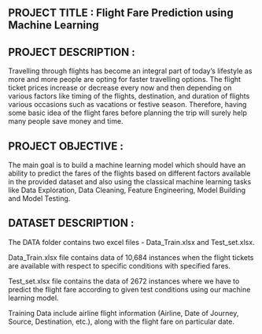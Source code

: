 ## PROJECT TITLE : Flight Fare Prediction using Machine Learning 


## PROJECT DESCRIPTION : 
Travelling through flights has become an integral part of today’s lifestyle as more and more people are opting for faster travelling options. The flight ticket prices increase or decrease every now and then depending on various factors like timing of the flights, destination, and duration of flights various occasions such as vacations or festive season. Therefore, having some basic idea of the flight fares before planning the trip will surely help many people save money and time.


## PROJECT OBJECTIVE : 
The main goal is to build a machine learning model which should have an ability to predict the fares of the flights based on different factors available in the provided dataset and also using the classical machine learning tasks like Data Exploration, Data Cleaning, Feature Engineering, Model Building and Model Testing. 


## DATASET DESCRIPTION :
The DATA folder contains two excel files - Data_Train.xlsx and Test_set.xlsx. 

Data_Train.xlsx file contains data of 10,684 instances when the flight tickets are available with respect to specific conditions  with specified fares. 

Test_set.xlsx file contains the data of 2672 instances where we have to predict the flight fare according to given test conditions using our machine learning model.

Training Data include airline flight information (Airline, Date of Journey, Source, Destination, etc.), along with the flight fare on  particular date.